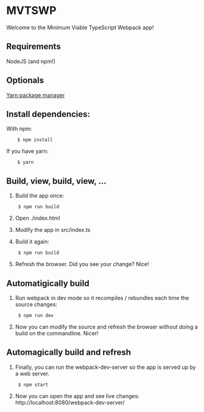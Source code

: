 MVTSWP
======

Welcome to the Minimum Viable TypeScript Webpack app!

Requirements
---

NodeJS (and npm!)

Optionals
---

[Yarn package manager](https://yarnpkg.com/en/)

Install dependencies:
---
With npm:

        $ npm install

If you have yarn:

        $ yarn

Build, view, build, view, ...
---
1. Build the app once:

        $ npm run build

2. Open ./index.html

3. Modify the app in src/index.ts

4. Build it again:

        $ npm run build

5. Refresh the browser. Did you see your change? Nice!

Automatigically build
---

1. Run webpack in dev mode so it recompiles / rebundles each time the
   source changes:

        $ npm run dev

2. Now you can modify the source and refresh the browser without doing
   a build on the commandline. Nicer!

Automagically build and refresh
---

1. Finally, you can run the webpack-dev-server so the app is served up
   by a web server.

        $ npm start

2. Now you can open the app and see live changes: http://localhost:8080/webpack-dev-server/
